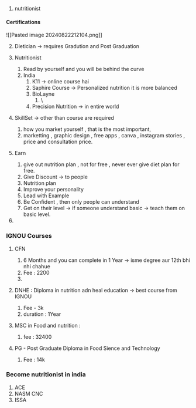 1. nutritionist 

####  Certifications  
![[Pasted image 20240822212104.png]]


2.  Dietician -> requires Gradution and Post Graduation
3. Nutritionist 
	1. Read by yourself and you will be behind the curve 
	2. India 
		1. K11 -> online course hai
		2. Saphire  Course -> Personalized nutrition it is more balanced 
		3. BioLayne 
			1.  \
		 4. Precision Nutrition -> in entire world 

4. SkillSet -> other than course are required 
	1. how you market yourself , that is the most important, 
	2. marketting , graphic design , free apps , canva , instagram stories , price and consultation price. 
5. Earn
	1. give out nutrition plan , not for free , never ever give diet plan for free. 
	2. Give Discount -> to people 
	3. Nutrition plan 
	4. Improve your personality 
	5. Lead with Example 
	6. Be Confident , then only people can understand 
	7. Get on their level -> if someone understand basic -> teach them on basic level.
6. 


### IGNOU Courses 
1. CFN
	1. 6 Months and you can complete in 1 Year -> isme degree aur 12th bhi nhi chahue
	2. Fee : 2200
	3. 
2. DNHE : Diploma in nutrition adn heal education -> best course from IGNOU
	1. Fee - 3k
	2. duration : 1Year 

3. MSC in Food and nutrition : 
	1. fee : 32400 

4. PG - Post Graduate Diploma in Food Sience and Technology 
	1. Fee : 14k 


###  Become nutritionist in india 
1. ACE
2. NASM CNC 
3. ISSA

